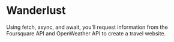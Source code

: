 # Wanderlust

Using fetch, async, and await, you’ll request information from the Foursquare API and OpenWeather API to create a travel website.
